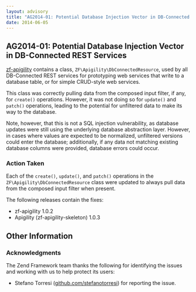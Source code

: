 ```yaml
---
layout: advisory
title: "AG2014-01: Potential Database Injection Vector in DB-Connected REST Services"
date: 2014-06-05
---
```


AG2014-01: Potential Database Injection Vector in DB-Connected REST Services
----------------------------------------------------------------------------

 [zf-apigility](https://github.com/zfcampus/zf-apigility) contains a class, `ZF\Apigility\DbConnectedResource`, used by all DB-Connected REST services for prototyping web services that write to a database table, or for simple CRUD-style web services.

 This class was correctly pulling data from the composed input filter, if any, for `create()` operations. However, it was not doing so for `update()` and `patch()` operations, leading to the potential for unfiltered data to make its way to the database.

 Note, however, that this is not a SQL injection vulnerability, as database updates were still using the underlying database abstraction layer. However, in cases where values are expected to be normalized, unfiltered versions could enter the database; additionally, if any data not matching existing database columns were provided, database errors could occur.

### Action Taken

 Each of the `create()`, `update()`, and `patch()` operations in the `ZF\Apigility\DbConnectedResource` class were updated to always pull data from the composed input filter when present.

 The following releases contain the fixes:

- zf-apigility 1.0.2
- Apigility (zf-apigility-skeleton) 1.0.3

Other Information
-----------------

### Acknowledgments

 The Zend Framework team thanks the following for identifying the issues and working with us to help protect its users:

- Stefano Torresi ([github.com/stefanotorresi](https://github.com/stefanotorresi)) for reporting the issue.